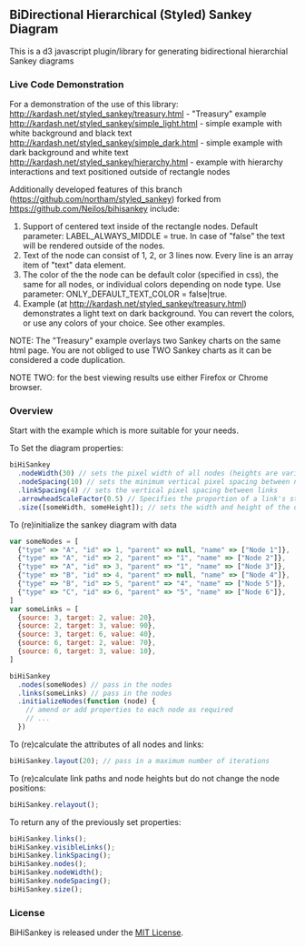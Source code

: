 ## BiDirectional Hierarchical (Styled) Sankey Diagram

This is a d3 javascript plugin/library for generating bidirectional hierarchial Sankey diagrams

### Live Code Demonstration

For a demonstration of the use of this library:
http://kardash.net/styled_sankey/treasury.html - "Treasury" example
http://kardash.net/styled_sankey/simple_light.html - simple example with white background and black text
http://kardash.net/styled_sankey/simple_dark.html - simple example with dark background and white text
http://kardash.net/styled_sankey/hierarchy.html - example with hierarchy interactions and text positioned outside of rectangle nodes

Additionally developed features of this branch (https://github.com/northam/styled_sankey) forked from https://github.com/Neilos/bihisankey include:

1. Support of centered text inside of the rectangle nodes. Default parameter: LABEL_ALWAYS_MIDDLE = true. In case of "false" the text will be rendered outside of the nodes.
2. Text of the node can consist of 1, 2, or 3 lines now. Every line is an array item of "text" data element.
3. The color of the the node can be default color (specified in css), the same for all nodes, or individual colors depending on node type. Use parameter: ONLY_DEFAULT_TEXT_COLOR = false|true.
4. Example (at http://kardash.net/styled_sankey/treasury.html) demonstrates a light text on dark background. You can revert the colors, or use any colors of your choice. See other examples.

NOTE: The "Treasury" example overlays two Sankey charts on the same html page. You are not obliged to use TWO Sankey charts as it can be considered a code duplication.

NOTE TWO: for the best viewing results use either Firefox or Chrome browser.

### Overview

Start with the example which is more suitable for your needs.

To Set the diagram properties:
```javascript
biHiSankey
  .nodeWidth(30) // sets the pixel width of all nodes (heights are variable, widths are fixed)
  .nodeSpacing(10) // sets the minimum vertical pixel spacing between nodes
  .linkSpacing(4) // sets the vertical pixel spacing between links
  .arrowheadScaleFactor(0.5) // Specifies the proportion of a link's stroke width that should be allowed for the marker at the end of the link e.g. an arrow
  .size([someWidth, someHeight]); // sets the width and height of the diagram in pixels
```

To (re)initialize the sankey diagram with data
```javascript
var someNodes = [
  {"type" => "A", "id" => 1, "parent" => null, "name" => ["Node 1"]},
  {"type" => "A", "id" => 2, "parent" => "1", "name" => ["Node 2"]},
  {"type" => "A", "id" => 3, "parent" => "1", "name" => ["Node 3"]},
  {"type" => "B", "id" => 4, "parent" => null, "name" => ["Node 4"]},
  {"type" => "B", "id" => 5, "parent" => "4", "name" => ["Node 5"]},
  {"type" => "C", "id" => 6, "parent" => "5", "name" => ["Node 6"]},
]
var someLinks = [
  {source: 3, target: 2, value: 20},
  {source: 2, target: 3, value: 90},
  {source: 3, target: 6, value: 40},
  {source: 6, target: 2, value: 70},
  {source: 6, target: 3, value: 10},
]

biHiSankey
  .nodes(someNodes) // pass in the nodes
  .links(someLinks) // pass in the nodes
  .initializeNodes(function (node) {
    // amend or add properties to each node as required
    // ...
  })
```

To (re)calculate the attributes of all nodes and links:
```javascript
biHiSankey.layout(20); // pass in a maximum number of iterations
```

To (re)calculate link paths and node heights but do not change the node positions:
```javascript
biHiSankey.relayout();

```

To return any of the previously set properties:
```javascript
biHiSankey.links();
biHiSankey.visibleLinks();
biHiSankey.linkSpacing();
biHiSankey.nodes();
biHiSankey.nodeWidth();
biHiSankey.nodeSpacing();
biHiSankey.size();
```

### License

BiHiSankey is released under the [MIT License](http://opensource.org/licenses/MIT).
